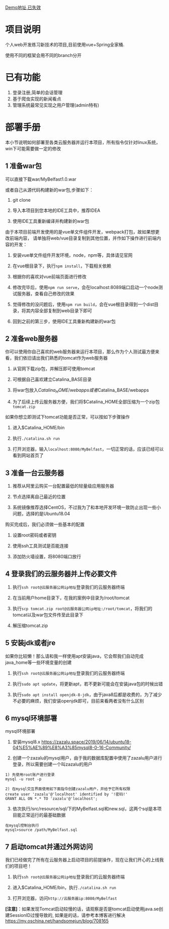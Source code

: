 [Demo地址,已失效](http://47.111.146.215:8080/MyBelfast/)  


# 项目说明

个人web开发练习新技术的项目,目前使用vue+Spring全家桶.

使用不同的框架会用不同的branch分开

# 已有功能

1. 登录注册,简单的会话管理
2. 基于爬虫实现的新闻看点
3. 管理系统最常见实现之用户管理(admin特有)

# 部署手册

本小节说明如何部署至各类云服务器并运行本项目，所有指令仅针对linux系统，win下可能需要做一定的修改

## 1 准备war包

可以直接下载war/MyBelfast1.0.war

或者自己从源代码构建新的war包,步骤如下：

1. git clone

2. 导入本项目到您本地的IDE工具中，推荐IDEA

3. 使用IDE工具重新编译并构建新的war包

由于本项目前端开发使用的是vue单文件组件开发，webpack打包，故如果想更改前端内容，
请单独将web/vue目录复制到其他位置，并作如下操作进行前端内容的开发：

1. 安装vue单文件组件开发环境，node，npm等，具体请见官网

2. 在vue根目录下，执行`npm install`，下载相关依赖

3. 根据你的喜欢对vue前端页面进行修改

4. 修改完毕后，使用`npm run serve`，会在localhost:8089端口启动一个node测试服务器，查看自己修改的效果

5. 觉得修改的没问题后，使用`npm run build`，会在vue根目录得到一个dist目录，将其内容全部复制到web目录下即可

6. 回到之前的第三步，使用IDE工具重新构建新的war包

## 2 准备web服务器

你可以使用你自己喜欢的web服务器来运行本项目，那么作为个人测试最方便来看，我们依旧请出我们熟悉的tomcat作为web服务器

1. 从官网下载zip包，并解压即可使用tomcat

2. 可根据自己喜欢建立Catalina_BASE目录

3. 将war包放入$Catalina_HOME/webapps或者$Catalina_BASE/webapps

4. 为了后续上传云服务器方便，我们将$Catalina_HOME全部压缩为一个zip包`tomcat.zip`

如果你想立即测试下tomcat功能是否正常，可以按如下步骤操作

1. 进入$Catalina_HOME/bin

2. 执行`./catalina.sh run`

3. 打开浏览器，输入`localhost:8080/MyBelfast`，一切正常的话，应该已经可以看到网站首页了

## 3 准备一台云服务器

1. 推荐从阿里云购买一台配置最低的轻量级应用服务器

2. 节点选择离自己最近的位置

3. 系统镜像推荐选择CentOS，不过我为了和本地开发环境一致防止出现一些小问题，选择的是Ubuntu18.04

购买完成后，我们必须做一些基本的配置

1. 设置root密码或者密钥

2. 使用ssh工具测试是否能连接

3. 添加防火墙设置，将8080端口放行

## 4 登录我们的云服务器并上传必要文件

1. 执行`ssh root@云服务器公网ip地址`登录我们的云服务器终端

2. 在当前用户home目录下，在我的案例中目录为/root/tomcat

3. 执行`scp tomcat.zip root@云服务器公网ip地址:/root/tomcat`，将我们的tomcat以及war包文件传至此目录下

4. 解压缩tomcat.zip

## 5 安装jdk或者jre

如果你比较懒！那么请和我一样使用apt安装java，它会帮我们自动完成java_home等一些环境变量的创建

1. 执行`ssh root@云服务器公网ip地址`登录我们的云服务器终端

2. 执行`sudo apt update`，将更新apt，若不更新可能会在安装java包的时候出错

3. 执行`sudo apt install openjdk-8-jdk`，由于java8后都是收费的，为了减少不必要的麻烦，我们安装openjdk即可，目前来看两者没有什么区别

## 6 mysql环境部署

mysql环境部署

1. 安装mysql8.x
https://zazalu.space/2019/06/14/ubuntu18-04%E5%AE%89%E8%A3%85mysql8-0-16-Community/

2. 创建一个zazalu的mysql用户，由于我的数据库配置中使用了zazalu用户进行登录，所以需要创建一个叫zazalu的用户

```
1) 先使用root账户进行登录 
mysql -u root -p 

2) 在mysql交互界面使用如下面指令创建zazalu用户，并给予它所有权限
create user 'zazalu'@'localhost' identified by '!密码!'
GRANT ALL ON *.* TO 'zazalu'@'localhost';

```

3. 依次执行/src/resource/sql/下的MyBelfast.sql和new.sql，这两个sql是本项目能正常运行的最基础数据
```
在mysql控制台执行
mysql>source /path/MyBelfast.sql
```

## 7 启动tomcat并通过外网访问

我们已经做完了所有在云服务器上启动项目的前提操作，现在让我们开心的上线我们的项目吧！

1. 执行`ssh root@云服务器公网ip地址`登录我们的云服务器终端

2. 进入$Catalina_HOME/bin，执行`./catalina.sh run`

3. 打开浏览器，访问`http://云服务器ip:8080/MyBelfast`

**[注意]**：如果发现Tomcat启动较慢的话，请观察是否是tomcat启动使用java.se创建SessionID过慢导致的,
如果是的话，请参考本博客进行解决
https://my.oschina.net/handsomejun/blog/708165

